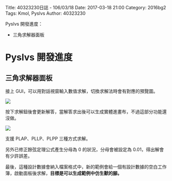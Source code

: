 Title: 40323230日誌 - 106/03/18
Date: 2017-03-18 21:00
Category: 2016bg2
Tags: Kmol, Pyslvs
Author: 40323230

Pyslvs 開發進度：

* 三角求解器面板

<!-- PELICAN_END_SUMMARY -->

Pyslvs 開發進度
===

三角求解器面板
---

接上 GUI，可以用對話視窗輸入數值求解，切換求解法時會有對應的預覽圖。

![](https://raw.githubusercontent.com/coursemdetw/project_site_files/gh-pages/files/2016spring/g2/Python_solvespace/0318_01.png)

按下求解鈕後會更新解答，當解答求出後可以生成實體進畫布，不過這部分功能還沒做。

![](https://raw.githubusercontent.com/coursemdetw/project_site_files/gh-pages/files/2016spring/g2/Python_solvespace/0318_02.png)

支援 PLAP、PLLP、PLPP 三種方式求解。

另外已修正餘弦定理公式產生分母為 0 的狀況，分母會被設定為 0.01，得出解會有少許誤差。

最後，這種設計數據會納入檔案格式中，新的範例會給一個有設計數據的空白工作簿，啟動面板後求解，**目標是可以生成範例中仿生獸的腳。**